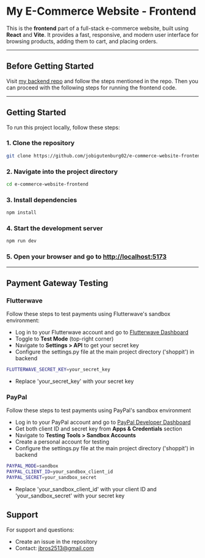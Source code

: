 # My E-Commerce Website - Frontend

This is the **frontend** part of a full-stack e-commerce website, built using **React** and **Vite**. It provides a fast, responsive, and modern user interface for browsing products, adding them to cart, and placing orders.

---
## Before Getting Started

Visit [my backend repo](https://github.com/jobigutenburg02/e-commerce-website-backend/) and follow the steps mentioned in the repo. Then you can proceed with the following steps for running the frontend code.

---
## Getting Started

To run this project locally, follow these steps:

### 1. Clone the repository

```bash
git clone https://github.com/jobigutenburg02/e-commerce-website-frontend.git
```

### 2. Navigate into the project directory

```bash
cd e-commerce-website-frontend
```

### 3. Install dependencies

```bash
npm install
```

### 4. Start the development server

```bash
npm run dev
```
### 5. Open your browser and go to [http://localhost:5173](http://localhost:5173)

---
## Payment Gateway Testing

### Flutterwave

Follow these steps to test payments using Flutterwave's sandbox environment:

- Log in to your Flutterwave account and go to [Flutterwave Dashboard](https://dashboard.flutterwave.com)
- Toggle to **Test Mode** (top-right corner)
- Navigate to **Settings > API** to get your secret key
- Configure the settings.py file at the main project directory ('shoppit') in backend

```bash
FLUTTERWAVE_SECRET_KEY=your_secret_key
```
- Replace 'your_secret_key' with your secret key

### PayPal

Follow these steps to test payments using PayPal's sandbox environment

- Log in to your PayPal account and go to [PayPal Developer Dashboard](https://developer.paypal.com/)
- Get both client ID and secret key from **Apps & Credentials** section
- Navigate to **Testing Tools > Sandbox Accounts**
- Create a personal account for testing
- Configure the settings.py file at the main project directory ('shoppit') in backend

```bash
PAYPAL_MODE=sandbox
PAYPAL_CLIENT_ID=your_sandbox_client_id
PAYPAL_SECRET=your_sandbox_secret
```
- Replace 'your_sandbox_client_id' with your client ID and 'your_sandbox_secret' with your secret key

## Support

For support and questions:
- Create an issue in the repository
- Contact: jbros2513@gmail.com
